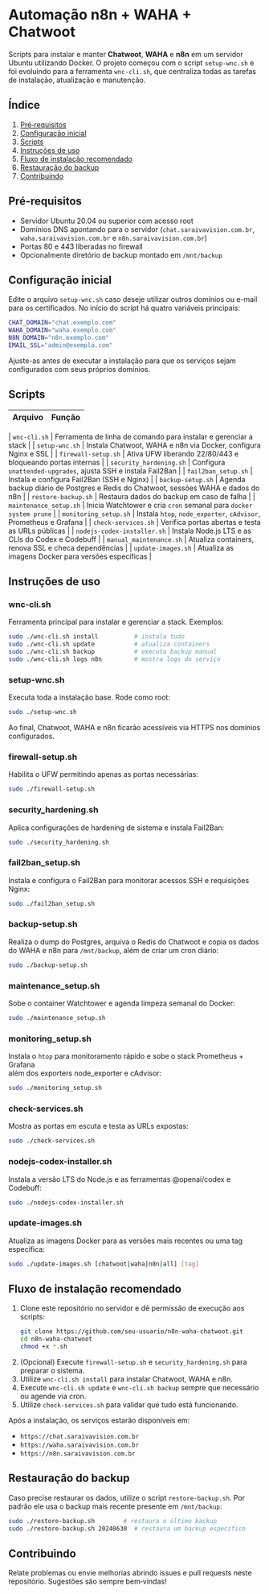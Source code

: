 # Automação n8n + WAHA + Chatwoot

Scripts para instalar e manter **Chatwoot**, **WAHA** e **n8n** em um servidor
Ubuntu utilizando Docker.  O projeto começou com o script `setup-wnc.sh` e foi
evoluindo para a ferramenta `wnc-cli.sh`, que centraliza todas as tarefas de
instalação, atualização e manutenção.

## Índice

1. [Pré‑requisitos](#pré-requisitos)
2. [Configuração inicial](#configuração-inicial)
3. [Scripts](#scripts)
4. [Instruções de uso](#instruções-de-uso)
5. [Fluxo de instalação recomendado](#fluxo-de-instalação-recomendado)
6. [Restauração do backup](#restauração-do-backup)
7. [Contribuindo](#contribuindo)

## Pré-requisitos

- Servidor Ubuntu 20.04 ou superior com acesso root
- Domínios DNS apontando para o servidor (`chat.saraivavision.com.br`, `waha.saraivavision.com.br` e `n8n.saraivavision.com.br`)
- Portas 80 e 443 liberadas no firewall
- Opcionalmente diretório de backup montado em `/mnt/backup`

## Configuração inicial

Edite o arquivo `setup-wnc.sh` caso deseje utilizar outros domínios ou e-mail
para os certificados.  No início do script há quatro variáveis principais:

```bash
CHAT_DOMAIN="chat.exemplo.com"
WAHA_DOMAIN="waha.exemplo.com"
N8N_DOMAIN="n8n.exemplo.com"
EMAIL_SSL="admin@exemplo.com"
```

Ajuste-as antes de executar a instalação para que os serviços sejam
configurados com seus próprios domínios.

## Scripts

| Arquivo | Função |
|---------|---------|

| `wnc-cli.sh` | Ferramenta de linha de comando para instalar e gerenciar a stack |
| `setup-wnc.sh` | Instala Chatwoot, WAHA e n8n via Docker, configura Nginx e SSL |
| `firewall-setup.sh` | Ativa UFW liberando 22/80/443 e bloqueando portas internas |
| `security_hardening.sh` | Configura `unattended-upgrades`, ajusta SSH e instala Fail2Ban |
| `fail2ban_setup.sh` | Instala e configura Fail2Ban (SSH e Nginx) |
| `backup-setup.sh` | Agenda backup diário de Postgres e Redis do Chatwoot, sessões WAHA e dados do n8n |
| `restore-backup.sh` | Restaura dados do backup em caso de falha |
| `maintenance_setup.sh` | Inicia Watchtower e cria `cron` semanal para `docker system prune` |
| `monitoring_setup.sh` | Instala `htop`, `node_exporter`, `cAdvisor`, Prometheus e Grafana |
| `check-services.sh` | Verifica portas abertas e testa as URLs públicas |
| `nodejs-codex-installer.sh` | Instala Node.js LTS e as CLIs do Codex e Codebuff |
| `manual_maintenance.sh` | Atualiza containers, renova SSL e checa dependências |
| `update-images.sh` | Atualiza as imagens Docker para versões específicas |


## Instruções de uso

### wnc-cli.sh
Ferramenta principal para instalar e gerenciar a stack. Exemplos:
```bash
sudo ./wnc-cli.sh install          # instala tudo
sudo ./wnc-cli.sh update           # atualiza containers
sudo ./wnc-cli.sh backup           # executa backup manual
sudo ./wnc-cli.sh logs n8n         # mostra logs do serviço
```

### setup-wnc.sh
Executa toda a instalação base. Rode como root:
```bash
sudo ./setup-wnc.sh
```
Ao final, Chatwoot, WAHA e n8n ficarão acessíveis via HTTPS nos domínios configurados.

### firewall-setup.sh
Habilita o UFW permitindo apenas as portas necessárias:
```bash
sudo ./firewall-setup.sh
```

### security_hardening.sh
Aplica configurações de hardening de sistema e instala Fail2Ban:
```bash
sudo ./security_hardening.sh
```

### fail2ban_setup.sh
Instala e configura o Fail2Ban para monitorar acessos SSH e requisições Nginx:
```bash
sudo ./fail2ban_setup.sh
```

### backup-setup.sh
Realiza o dump do Postgres, arquiva o Redis do Chatwoot e copia os dados do WAHA e n8n para `/mnt/backup`, além de criar um cron diário:
```bash
sudo ./backup-setup.sh
```

### maintenance_setup.sh
Sobe o container Watchtower e agenda limpeza semanal do Docker:
```bash
sudo ./maintenance_setup.sh
```

### monitoring_setup.sh
Instala o `htop` para monitoramento rápido e sobe o stack Prometheus + Grafana \
além dos exporters node_exporter e cAdvisor:
```bash
sudo ./monitoring_setup.sh
```

### check-services.sh
Mostra as portas em escuta e testa as URLs expostas:
```bash
sudo ./check-services.sh
```

### nodejs-codex-installer.sh
Instala a versão LTS do Node.js e as ferramentas @openai/codex e Codebuff:
```bash
sudo ./nodejs-codex-installer.sh
```

### update-images.sh
Atualiza as imagens Docker para as versões mais recentes ou uma tag específica:
```bash
sudo ./update-images.sh [chatwoot|waha|n8n|all] [tag]
```

## Fluxo de instalação recomendado

1. Clone este repositório no servidor e dê permissão de execução aos scripts:
   ```bash
   git clone https://github.com/seu-usuario/n8n-waha-chatwoot.git
   cd n8n-waha-chatwoot
   chmod +x *.sh
   ```
2. (Opcional) Execute `firewall-setup.sh` e `security_hardening.sh` para preparar o sistema.
3. Utilize `wnc-cli.sh install` para instalar Chatwoot, WAHA e n8n.
4. Execute `wnc-cli.sh update` e `wnc-cli.sh backup` sempre que necessário ou agende via cron.
5. Utilize `check-services.sh` para validar que tudo está funcionando.

Após a instalação, os serviços estarão disponíveis em:
- `https://chat.saraivavision.com.br`
- `https://waha.saraivavision.com.br`
- `https://n8n.saraivavision.com.br`

## Restauração do backup

Caso precise restaurar os dados, utilize o script `restore-backup.sh`.  Por
padrão ele usa o backup mais recente presente em `/mnt/backup`:

```bash
sudo ./restore-backup.sh        # restaura o último backup
sudo ./restore-backup.sh 20240630  # restaura um backup específico
```

## Contribuindo

Relate problemas ou envie melhorias abrindo issues e pull requests neste
repositório.  Sugestões são sempre bem‑vindas!

